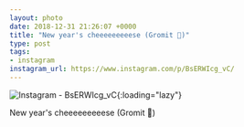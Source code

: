 ```yaml
---
layout: photo
date: 2018-12-31 21:26:07 +0000
title: "New year's cheeeeeeeeese (Gromit 😬)"
type: post
tags:
- instagram
instagram_url: https://www.instagram.com/p/BsERWIcg_vC/
---
```


![Instagram - BsERWIcg_vC](https://colinseymour.co.uk/img/BsERWIcg_vC.jpg){:loading="lazy"}

New year's cheeeeeeeeese (Gromit 😬)
